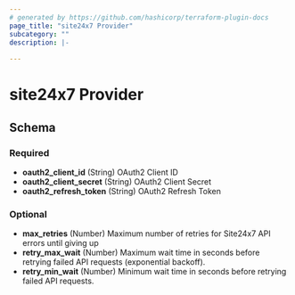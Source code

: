 ```yaml
---
# generated by https://github.com/hashicorp/terraform-plugin-docs
page_title: "site24x7 Provider"
subcategory: ""
description: |-
  
---
```


# site24x7 Provider





<!-- schema generated by tfplugindocs -->
## Schema

### Required

- **oauth2_client_id** (String) OAuth2 Client ID
- **oauth2_client_secret** (String) OAuth2 Client Secret
- **oauth2_refresh_token** (String) OAuth2 Refresh Token

### Optional

- **max_retries** (Number) Maximum number of retries for Site24x7 API errors until giving up
- **retry_max_wait** (Number) Maximum wait time in seconds before retrying failed API requests (exponential backoff).
- **retry_min_wait** (Number) Minimum wait time in seconds before retrying failed API requests.
